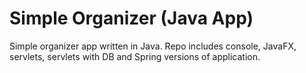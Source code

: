# Simple Organizer (Java App)

Simple organizer app written in Java. Repo includes console, JavaFX, servlets, servlets with DB and Spring versions of application.